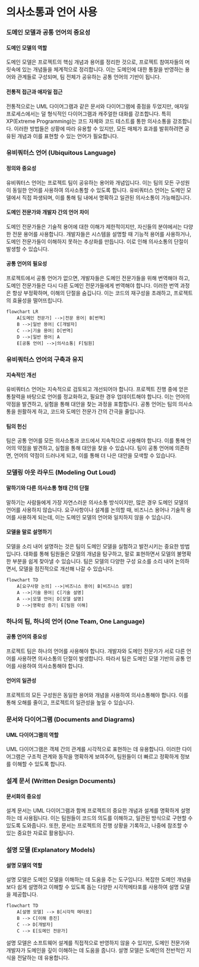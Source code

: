 # 의사소통과 언어 사용

### 도메인 모델과 공통 언어의 중요성

#### 도메인 모델의 역할

도메인 모델은 프로젝트의 핵심 개념과 용어를 정리한 것으로, 프로젝트 참여자들의 머릿속에 있는 개념들을 체계적으로 정리합니다. 이는 도메인에 대한 통찰을 반영하는 용어와 관계들로 구성되며, 팀 전체가 공유하는 공통 언어의 기반이 됩니다.

#### 전통적 접근과 애자일 접근

전통적으로는 UML 다이어그램과 같은 문서와 다이어그램에 중점을 두었지만, 애자일 프로세스에서는 덜 형식적인 다이어그램과 캐주얼한 대화를 강조합니다. 특히 XP(Extreme Programming)는 코드 자체와 코드 테스트를 통한 의사소통을 강조합니다. 이러한 방법들은 상황에 따라 유용할 수 있지만, 모든 매체가 효과를 발휘하려면 공유된 개념과 이를 표현할 수 있는 언어가 필요합니다.

### 유비쿼터스 언어 (Ubiquitous Language)

#### 정의와 중요성

유비쿼터스 언어는 프로젝트 팀이 공유하는 용어와 개념입니다. 이는 팀의 모든 구성원이 동일한 언어를 사용하여 의사소통할 수 있도록 합니다. 유비쿼터스 언어는 도메인 모델에서 직접 파생되며, 이를 통해 팀 내에서 명확하고 일관된 의사소통이 가능해집니다.

#### 도메인 전문가와 개발자 간의 언어 차이

도메인 전문가들은 기술적 용어에 대한 이해가 제한적이지만, 자신들의 분야에서는 다양한 전문 용어를 사용합니다. 개발자들은 시스템을 설명할 때 기능적 용어를 사용하거나, 도메인 전문가들이 이해하지 못하는 추상화를 만듭니다. 이로 인해 의사소통의 단절이 발생할 수 있습니다.

#### 공통 언어의 필요성

프로젝트에서 공통 언어가 없으면, 개발자들은 도메인 전문가들을 위해 번역해야 하고, 도메인 전문가들은 다시 다른 도메인 전문가들에게 번역해야 합니다. 이러한 번역 과정은 항상 부정확하며, 이해의 단절을 숨깁니다. 이는 코드의 재구성을 초래하고, 프로젝트의 효율성을 떨어뜨립니다.

```mermaid
flowchart LR
    A[도메인 전문가] -->|전문 용어| B[번역]
    B -->|일반 용어| C[개발자]
    C -->|기술 용어| D[번역]
    D -->|일반 용어| A
    E[공통 언어] -->|의사소통| F[팀원]
```

### 유비쿼터스 언어의 구축과 유지

#### 지속적인 개선

유비쿼터스 언어는 지속적으로 검토되고 개선되어야 합니다. 프로젝트 진행 중에 얻은 통찰력을 바탕으로 언어를 정교화하고, 필요한 경우 업데이트해야 합니다. 이는 언어의 약점을 발견하고, 실험을 통해 대안을 찾는 과정을 포함합니다. 공통 언어는 팀의 의사소통을 원활하게 하고, 코드와 도메인 전문가 간의 간극을 줄입니다.

#### 팀의 헌신

팀은 공통 언어를 모든 의사소통과 코드에서 지속적으로 사용해야 합니다. 이를 통해 언어의 약점을 발견하고, 실험을 통해 대안을 찾을 수 있습니다. 팀이 공통 언어에 의존하면, 언어의 약점이 드러나게 되고, 이를 통해 더 나은 대안을 모색할 수 있습니다.

### 모델링 아웃 라우드 (Modeling Out Loud)

#### 말하기와 다른 의사소통 형태 간의 단절

말하기는 사람들에게 가장 자연스러운 의사소통 방식이지만, 많은 경우 도메인 모델의 언어를 사용하지 않습니다. 요구사항이나 설계를 논의할 때, 비즈니스 용어나 기술적 용어를 사용하게 되는데, 이는 도메인 모델의 언어와 일치하지 않을 수 있습니다.

#### 모델을 말로 설명하기

모델을 소리 내어 설명하는 것은 팀이 도메인 모델을 실험하고 발전시키는 중요한 방법입니다. 대화를 통해 팀원들은 모델의 개념을 탐구하고, 말로 표현하면서 모델의 불명확한 부분을 쉽게 찾아낼 수 있습니다. 팀은 모델의 다양한 구성 요소를 소리 내어 논의하면서, 모델을 점진적으로 개선해 나갈 수 있습니다.

```mermaid
flowchart TD
    A[요구사항 논의] -->|비즈니스 용어| B[비즈니스 설명]
    A -->|기술 용어| C[기술 설명]
    A -->|모델 언어| D[모델 설명]
    D -->|명확성 증가| E[팀원 이해]
```

### 하나의 팀, 하나의 언어 (One Team, One Language)

#### 공통 언어의 중요성

프로젝트 팀은 하나의 언어를 사용해야 합니다. 개발자와 도메인 전문가가 서로 다른 언어를 사용하면 의사소통의 단절이 발생합니다. 따라서 팀은 도메인 모델 기반의 공통 언어를 사용하여 의사소통해야 합니다.

#### 언어의 일관성

프로젝트의 모든 구성원은 동일한 용어와 개념을 사용하여 의사소통해야 합니다. 이를 통해 오해를 줄이고, 프로젝트의 일관성을 높일 수 있습니다.

### 문서와 다이어그램 (Documents and Diagrams)

#### UML 다이어그램의 역할

UML 다이어그램은 객체 간의 관계를 시각적으로 표현하는 데 유용합니다. 이러한 다이어그램은 구조적 관계와 동작을 명확하게 보여주어, 팀원들이 더 빠르고 정확하게 정보를 이해할 수 있도록 합니다.

### 설계 문서 (Written Design Documents)

#### 문서화의 중요성

설계 문서는 UML 다이어그램과 함께 프로젝트의 중요한 개념과 설계를 명확하게 설명하는 데 사용됩니다. 이는 팀원들이 코드의 의도를 이해하고, 일관된 방식으로 구현할 수 있도록 도와줍니다. 또한, 문서는 프로젝트의 진행 상황을 기록하고, 나중에 참조할 수 있는 중요한 자료로 활용됩니다.

### 설명 모델 (Explanatory Models)

#### 설명 모델의 역할

설명 모델은 도메인 모델을 이해하는 데 도움을 주는 도구입니다. 복잡한 도메인 개념을 보다 쉽게 설명하고 이해할 수 있도록 돕는 다양한 시각적메타포를 사용하여 설명 모델을 제공합니다.

```mermaid
flowchart TD
    A[설명 모델] --> B[시각적 메타포]
    B --> C[이해 증진]
    C --> D[개발자]
    C --> E[도메인 전문가]
```

설명 모델은 소프트웨어 설계를 직접적으로 반영하지 않을 수 있지만, 도메인 전문가와 개발자가 도메인을 깊이 이해하는 데 도움을 줍니다. 설명 모델은 도메인의 전반적인 지식을 전달하는 데 유용합니다.
